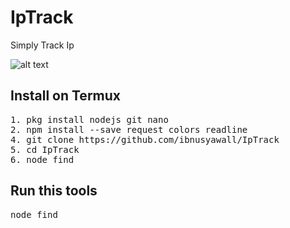 # IpTrack
Simply Track Ip


![alt text](https://github.com/ibnusyawall/IpTrack/blob/master/logo.png)

## Install on Termux

<pre>
1. pkg install nodejs git nano
2. npm install --save request colors readline
4. git clone https://github.com/ibnusyawall/IpTrack
5. cd IpTrack
6. node find
</pre>

## Run this tools

<pre>
node find
</pre>
